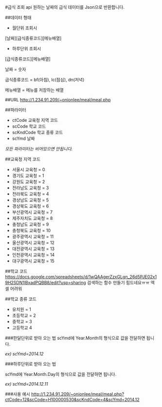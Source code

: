 #급식 조회 api
원하는 날짜의 급식 데이터를 Json으로 반환합니다.

##데이터 형태
* 월단위 조회시

[날짜][급식종류코드][메뉴배열]

* 하루단위 조회시

[급식종류코드][메뉴배열]

날짜 = 숫자

급식종류코드 = bf(아침), lc(점심), dn(저녁)

메뉴배열 = 메뉴를 저장하는 배열

##URL
http://1.234.91.209/~onionlee/meal/meal.php

##파라미터
* ctCode 교육청 지역 코드 
* scCode 학교 코드
* scKndCode 학교 종류 코드
* scYmd 날짜

*모든 파라미터는 비어있으면 안됩니다.*

##교육청 지역 코드
* 서울시 교육청 = 0
* 경기도 교육청 = 1
* 강원도 교육청 = 2
* 전라남도 교육청 = 3
* 전라북도 교육청 = 4
* 경상남도 교육청 = 5
* 경상북도 교육청 = 6
* 부산광역시 교육청 = 7
* 제주자치도 교육청 = 8
* 충청남도 교육청 = 9
* 충청북도 교육청 = 10
* 광주광역시 교육청 = 11
* 울산광역시 교육청 = 12
* 대전광역시 교육청 = 13
* 인천광역시 교육청 = 14 
* 대구광역시 교육청 = 15

##학교 코드
https://docs.google.com/spreadsheets/d/1wQAAgerZzxGLgn_26d5PJE02x19H2SDN1lBxadPQBB8/edit?usp=sharing
검색하는 함수 만들기 힘드네요ㅠㅠ 엑셀 어려워

##학교 종류 코드
* 유치원 = 1
* 초등학교 = 2
* 중학교 = 3
* 고등학교 4

###한달단위로 받아 오는 법
scYmd에 Year.Month의 형식으로 값을 전달하면 됩니다.

*ex) scYmd=2014.12*

###하루단위로 받아 오는 법

scYmd에 Year.Month.Day의 형식으로 값을 전달하면 됩니다.

*ex) scYmd=2014.12.11*

###사용 예시
http://1.234.91.209/~onionlee/meal/meal.php?ctCode=12&scCode=H100000530&scKndCode=4&scYmd=2014.12
